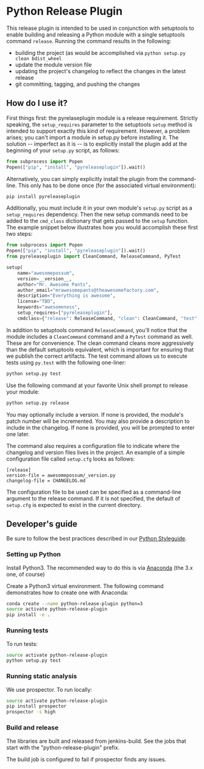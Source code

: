 # Python Release Plugin

This release plugin is intended to be used in conjunction with setuptools to enable building and
releasing a Python module with a single setuptools command `release`. Running the command results
in the following:

- building the project (as would be accomplished via `python setup.py clean bdist_wheel`
- update the module version file
- updating the project's changelog to reflect the changes in the latest release
- git committing, tagging, and pushing the changes

## How do I use it?

First things first: the pyrelaseplugin module is a release requirement. Strictly speaking, the
`setup_requires` parameter to the setuptools `setup` method is intended to support exactly this
kind of requirement. However, a problem arises; you can't import a module in setup.py before
installing it. The solution -- imperfect as it is -- is to explicitly install the plugin add at the
beginning of your `setup.py` script, as follows:

```python
from subprocess import Popen
Popen(["pip", "install", "pyreleaseplugin"]).wait()
```

Alternatively, you can simply explicitly install the plugin from the command-line. This only has to
be done once (for the associated virtual environment):

```sh
pip install pyreleaseplugin
```

Additionally, you must include it in your own module's `setup.py` script as a `setup_requires`
dependency. Then the new setup commands need to be added to the `cmd_class` dictionary that gets
passed to the `setup` function. The example snippet below illustrates how you would accomplish
these first two steps:

```python
from subprocess import Popen
Popen(["pip", "install", "pyreleaseplugin"]).wait()
from pyreleaseplugin import CleanCommand, ReleaseCommand, PyTest

setup(
    name="awesomepossum",
    version=__version__,
    author="Mr. Awesome Pants",
    author_email="mrawesomepants@theawesomefactory.com",
    description="Everything is awesome",
    license="TBD",
    keywords="awesomeness",
    setup_requires=["pyreleaseplugin"],
    cmdclass={"release": ReleaseCommand, "clean": CleanCommand, "test": PyTest})
```

In addition to setuptools command `ReleaseCommand`, you'll notice that the module includes a
`CleanCommand` command and a `PyTest` command as well. These are for convenience. The clean command
cleans more aggressively than the default setuptools equivalent, which is important for ensuring
that we publish the correct artifacts. The test command allows us to execute tests using `py.test`
with the following one-liner:

```sh
python setup.py test
```

Use the following command at your favorite Unix shell prompt to release your module:

```sh
python setup.py release
```

You may optionally include a version. If none is provided, the module's patch number will be
incremented. You may also provide a description to include in the changelog. If none is provided,
you will be prompted to enter one later.

The command also requires a configuration file to indicate where the changelog and version files lives in the project. An example of a simple configuration file called `setup.cfg` looks as follows:

```
[release]
version-file = awesomepossum/_version.py
changelog-file = CHANGELOG.md
```

The configuration file to be used can be specified as a command-line argument to the release
command. If it is not specified, the default of `setup.cfg` is expected to exist in the current
directory.

## Developer's guide

Be sure to follow the best practices described in our
[Python Styleguide](https://docs.google.com/a/socrata.com/document/d/1s-TpLTVk3mLQpkC0_DIOIW3n7oQZjQY19HXHuiIyuiQ/edit?usp=sharing).

### Setting up Python

Install Python3. The recommended way to do this is via
[Anaconda](https://www.continuum.io/downloads) (the 3.x one, of course)

Create a Python3 virtual environment. The following command demonstrates how to
create one with Anaconda:

```sh
conda create --name python-release-plugin python=3
source activate python-release-plugin
pip install -e .
```

### Running tests

To run tests:

```sh
source activate python-release-plugin
python setup.py test
```

### Running static analysis

We use prospector. To run locally:

```sh
source activate python-release-plugin
pip install prospector
prospector -s high
```

### Build and release

The libraries are built and released from jenkins-build. See the jobs
that start with the "python-release-plugin" prefix.

The build job is configured to fail if prospector finds any issues.

